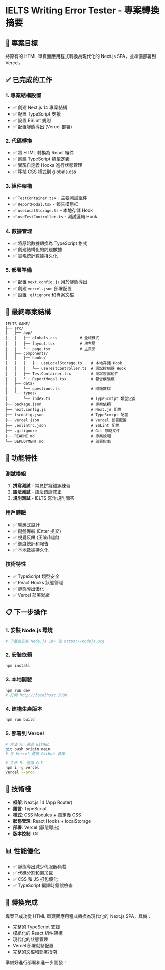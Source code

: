 # IELTS Writing Error Tester - 專案轉換摘要

## 🎯 專案目標
將原有的 HTML 單頁面應用程式轉換為現代化的 Next.js SPA，並準備部署到 Vercel。

## ✅ 已完成的工作

### 1. 專案結構設置
- ✅ 創建 Next.js 14 專案結構
- ✅ 配置 TypeScript 支援
- ✅ 設置 ESLint 規則
- ✅ 配置靜態導出 (Vercel 部署)

### 2. 代碼轉換
- ✅ 將 HTML 轉換為 React 組件
- ✅ 創建 TypeScript 類型定義
- ✅ 實現自定義 Hooks 進行狀態管理
- ✅ 移植 CSS 樣式到 globals.css

### 3. 組件架構
- ✅ `TestContainer.tsx` - 主要測試組件
- ✅ `ReportModal.tsx` - 報告模態框
- ✅ `useLocalStorage.ts` - 本地存儲 Hook
- ✅ `useTestController.ts` - 測試邏輯 Hook

### 4. 數據管理
- ✅ 將原始數據轉換為 TypeScript 格式
- ✅ 創建結構化的問題數據
- ✅ 實現統計數據持久化

### 5. 部署準備
- ✅ 配置 `next.config.js` 用於靜態導出
- ✅ 創建 `vercel.json` 部署配置
- ✅ 設置 `.gitignore` 和專案文檔

## 📁 最終專案結構

```
IELTS-GAME/
├── src/
│   ├── app/
│   │   ├── globals.css          # 全域樣式
│   │   ├── layout.tsx           # 根布局
│   │   └── page.tsx             # 主頁面
│   ├── components/
│   │   ├── hooks/
│   │   │   ├── useLocalStorage.ts    # 本地存儲 Hook
│   │   │   └── useTestController.ts  # 測試控制器 Hook
│   │   ├── TestContainer.tsx         # 測試容器組件
│   │   └── ReportModal.tsx           # 報告模態框
│   ├── data/
│   │   └── questions.ts              # 問題數據
│   └── types/
│       └── index.ts                  # TypeScript 類型定義
├── package.json                      # 專案依賴
├── next.config.js                    # Next.js 配置
├── tsconfig.json                     # TypeScript 配置
├── vercel.json                       # Vercel 部署配置
├── .eslintrc.json                    # ESLint 配置
├── .gitignore                        # Git 忽略文件
├── README.md                         # 專案說明
└── DEPLOYMENT.md                     # 部署指南
```

## 🚀 功能特性

### 測試模組
1. **拼寫測試** - 常見拼寫錯誤練習
2. **語法測試** - 語法錯誤修正
3. **規則測試** - IELTS 寫作規則問答

### 用戶體驗
- ✅ 響應式設計
- ✅ 鍵盤導航 (Enter 提交)
- ✅ 視覺反饋 (正確/錯誤)
- ✅ 進度統計和報告
- ✅ 本地數據持久化

### 技術特性
- ✅ TypeScript 類型安全
- ✅ React Hooks 狀態管理
- ✅ 靜態導出優化
- ✅ Vercel 部署就緒

## 📋 下一步操作

### 1. 安裝 Node.js 環境
```bash
# 下載並安裝 Node.js 18+ 從 https://nodejs.org
```

### 2. 安裝依賴
```bash
npm install
```

### 3. 本地開發
```bash
npm run dev
# 打開 http://localhost:3000
```

### 4. 建構生產版本
```bash
npm run build
```

### 5. 部署到 Vercel
```bash
# 方法 A: 透過 GitHub
git push origin main
# 在 Vercel 連接 GitHub 倉庫

# 方法 B: 透過 CLI
npm i -g vercel
vercel --prod
```

## 🔧 技術棧

- **框架**: Next.js 14 (App Router)
- **語言**: TypeScript
- **樣式**: CSS Modules + 自定義 CSS
- **狀態管理**: React Hooks + localStorage
- **部署**: Vercel (靜態導出)
- **版本控制**: Git

## 📊 性能優化

- ✅ 靜態導出減少伺服器負載
- ✅ 代碼分割和懶加載
- ✅ CSS 和 JS 打包優化
- ✅ TypeScript 編譯時錯誤檢查

## 🎉 轉換完成

專案已成功從 HTML 單頁面應用程式轉換為現代化的 Next.js SPA，具備：

- 完整的 TypeScript 支援
- 模組化的 React 組件架構
- 現代化的狀態管理
- Vercel 部署就緒配置
- 完整的文檔和部署指南

準備好進行部署和進一步開發！
